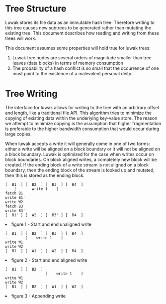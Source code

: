 Tree Structure
==========

Luwak stores its file data as an immutable hash tree.  Therefore writing to this tree causes new subtrees to be generated rather than mutating the existing tree.  This document describes how reading and writing from these trees will work.

This document assumes some properties will hold true for luwak trees:

1. Luwak tree nodes are several orders of magnitude smaller than tree leaves (data blocks) in terms of memory consumption
2. The probability of a hash conflict is so small that the occurrence of one must point to the existence of a malevolent personal deity.

Tree Writing
==========

The interface for luwak allows for writing to the tree with an arbitrary offset and length, like a traditional file API.  This algorithm tries to minimize the copying of existing data within the underlying key-value store.  The reason we attempt to minimize copying is the assumption that higher fragmentation is preferable to the higher bandwidth consumption that would occur during large copies.

When luwak accepts a write it will generally come in one of two forms: either a write will be aligned on a block boundary or it will not be aligned on a block boundary.  Luwak is optimized for the case when writes occur on block boundaries.  On block aligned writes, a completely new block will be created.  If the ending block of a write stream is not aligned on a block boundary, then the ending block of the stream is looked up and mutated, then this is stored as the ending block.

    [  B1  ] [  B2  ] [  B3  ] [  B4  ]
        [       write 1    ]
    fetch B1
    write B1'
    write W2
    fetch B3
    write B3'
    [  B1' ] [  W2  ] [  B3' ] [  B4  ]
    
    
<li>figure 1 - Start and end unaligned write</li>

    [  B1  ] [  B2  ] [  B3  ] [  B4  ]
             [    write 1    ]
    write W1
    write W2
    [  B1  ] [  W1  ] [  W2  ] [  B4  ]
    
<li>figure 2 - Start and end aligned write</li>

    [  B1  ] [  B2  ]
                      [    write 1    ]
    write W1
    write W2
    [  B1  ] [  B2  ] [  W1  ] [  W2  ]
    
<li>figure 3 - Appending write</li>